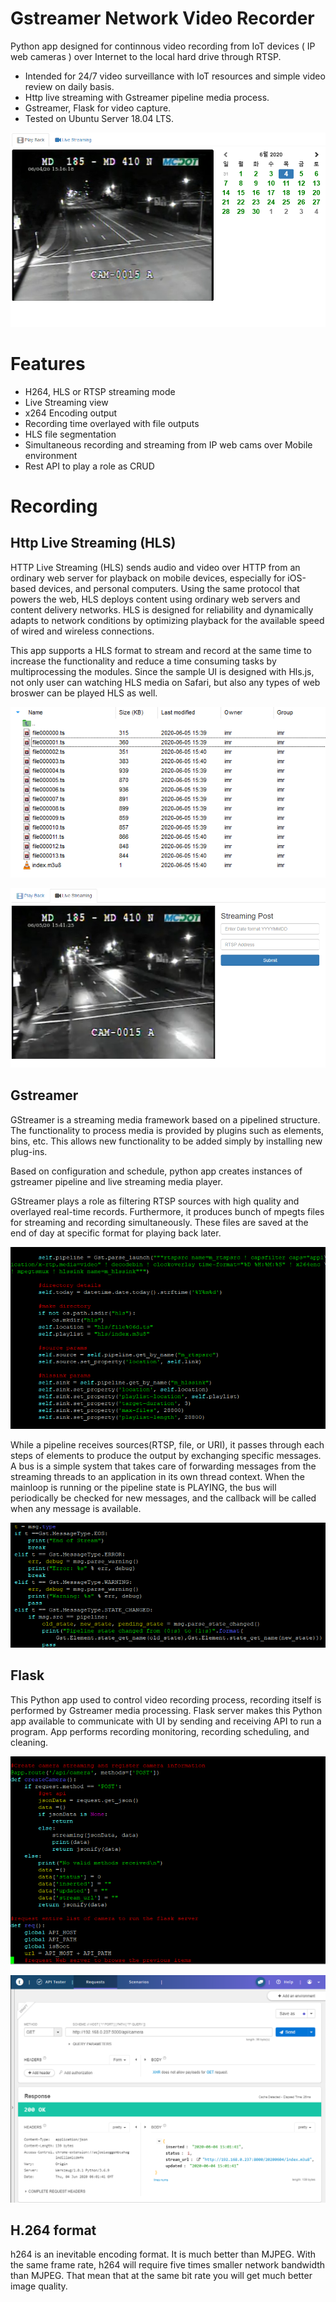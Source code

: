 # Gstreamer Network Video Recorder
Python app designed for continnous video recording from IoT devices ( IP web cameras ) 
over Internet to the local hard drive through RTSP.

- Intended for 24/7 video surveillance with IoT resources and simple video review on daily basis.
- Http live streaming with Gstreamer pipeline media process.
- Gstreamer, Flask for video capture. 
- Tested on Ubuntu Server 18.04 LTS.

![alt example](/images/ui.png "UI layout")

# Features
- H264, HLS or RTSP streaming mode
- Live Streaming view
- x264 Encoding output
- Recording time overlayed with file outputs
- HLS file segmentation 
- Simultaneous recording and streaming from IP web cams over Mobile environment
- Rest API to play a role as CRUD

# Recording
## Http Live Streaming (HLS)
HTTP Live Streaming (HLS) sends audio and video over HTTP from an ordinary web server for playback on mobile devices, especially for iOS-based devices, and personal computers. Using the same protocol that powers the web, HLS deploys content using ordinary web servers and content delivery networks. HLS is designed for reliability and dynamically adapts to network conditions by optimizing playback for the available speed of wired and wireless connections.

This app supports a HLS format to stream and record at the same time to increase the functionality and reduce a time consuming tasks by multiprocessing the modules. Since the sample UI is designed with Hls.js, not only user can watching HLS media on Safari, but also any types of web broswer can be played HLS as well.  

![alt example](/images/ts_sample.png "UI CRUD")

![alt example](/images/ui4.png "UI layout2")

## Gstreamer
GStreamer is a streaming media framework based on a pipelined structure. The functionality to process media is provided by plugins such as  elements, bins, etc. This allows new functionality to be added simply by installing new plug-ins.

Based on configuration and schedule, python app creates instances of gstreamer pipeline and live streaming media player. 

GStreamer plays a role as filtering RTSP sources with high quality and overlayed real-time records. Furthermore, it produces bunch of mpegts files for streaming and recording simultaneously. These files are saved at the end of day at specific format for playing back later.

![alt example](/images/gst_constructor.png "Pipeline design")

While a pipeline receives sources(RTSP, file, or URI), it passes through each steps of elements to produce the output by exchanging specific messages. A bus is a simple system that takes care of forwarding messages from the streaming threads to an application in its own thread context. When the mainloop is running or the pipeline state is PLAYING, the bus will periodically be checked for new messages, and the callback will be called when any message is available.

![alt example](/images/gst_message.png "Message Bus")

## Flask
This Python app used to control video recording process, recording itself is performed by Gstreamer media processing. 
Flask server makes this Python app available to communicate with UI by sending and receiving API to run a program. 
App performs recording monitoring, recording scheduling, and cleaning.

![alt example](/images/flask_crud1.png "UI CRUD")

![alt example](/images/API_test.png "API Test")

## H.264 format
h264 is an inevitable encoding format. It is much better than MJPEG. With the same frame rate, h264 will require five times smaller network bandwidth than MJPEG. That mean that at the same bit rate you will get much better image quality.

